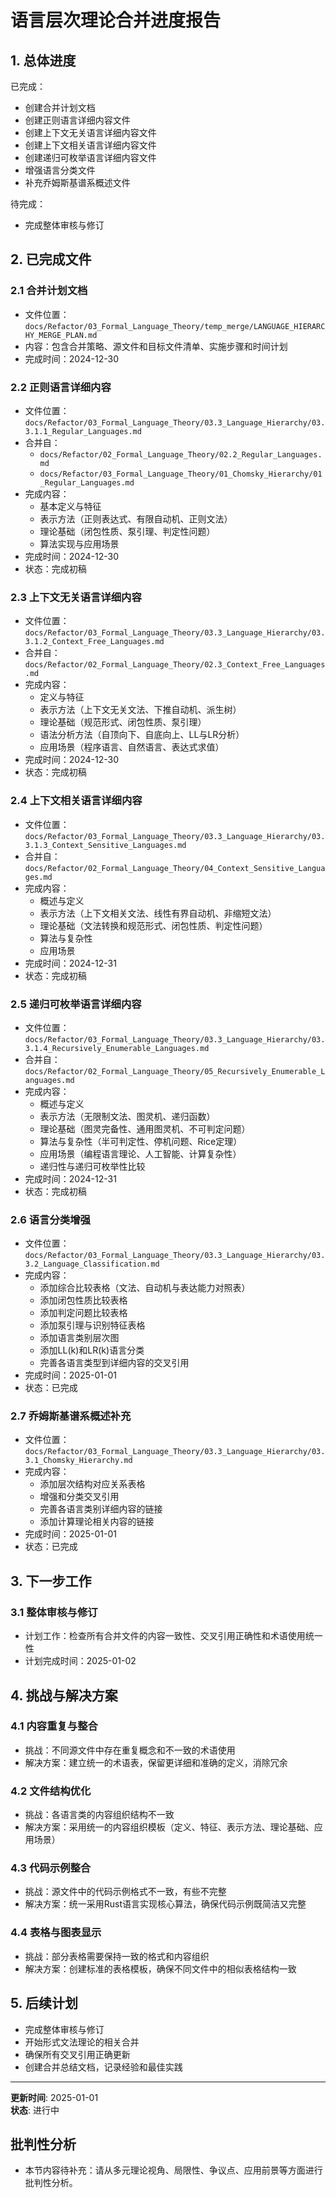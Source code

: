 # 语言层次理论合并进度报告

## 1. 总体进度

已完成：

- 创建合并计划文档
- 创建正则语言详细内容文件
- 创建上下文无关语言详细内容文件
- 创建上下文相关语言详细内容文件
- 创建递归可枚举语言详细内容文件
- 增强语言分类文件
- 补充乔姆斯基谱系概述文件

待完成：

- 完成整体审核与修订

## 2. 已完成文件

### 2.1 合并计划文档

- 文件位置：`docs/Refactor/03_Formal_Language_Theory/temp_merge/LANGUAGE_HIERARCHY_MERGE_PLAN.md`
- 内容：包含合并策略、源文件和目标文件清单、实施步骤和时间计划
- 完成时间：2024-12-30

### 2.2 正则语言详细内容

- 文件位置：`docs/Refactor/03_Formal_Language_Theory/03.3_Language_Hierarchy/03.3.1.1_Regular_Languages.md`
- 合并自：
  - `docs/Refactor/02_Formal_Language_Theory/02.2_Regular_Languages.md`
  - `docs/Refactor/03_Formal_Language_Theory/01_Chomsky_Hierarchy/01_Regular_Languages.md`
- 完成内容：
  - 基本定义与特征
  - 表示方法（正则表达式、有限自动机、正则文法）
  - 理论基础（闭包性质、泵引理、判定性问题）
  - 算法实现与应用场景
- 完成时间：2024-12-30
- 状态：完成初稿

### 2.3 上下文无关语言详细内容

- 文件位置：`docs/Refactor/03_Formal_Language_Theory/03.3_Language_Hierarchy/03.3.1.2_Context_Free_Languages.md`
- 合并自：`docs/Refactor/02_Formal_Language_Theory/02.3_Context_Free_Languages.md`
- 完成内容：
  - 定义与特征
  - 表示方法（上下文无关文法、下推自动机、派生树）
  - 理论基础（规范形式、闭包性质、泵引理）
  - 语法分析方法（自顶向下、自底向上、LL与LR分析）
  - 应用场景（程序语言、自然语言、表达式求值）
- 完成时间：2024-12-30
- 状态：完成初稿

### 2.4 上下文相关语言详细内容

- 文件位置：`docs/Refactor/03_Formal_Language_Theory/03.3_Language_Hierarchy/03.3.1.3_Context_Sensitive_Languages.md`
- 合并自：`docs/Refactor/02_Formal_Language_Theory/04_Context_Sensitive_Languages.md`
- 完成内容：
  - 概述与定义
  - 表示方法（上下文相关文法、线性有界自动机、非缩短文法）
  - 理论基础（文法转换和规范形式、闭包性质、判定性问题）
  - 算法与复杂性
  - 应用场景
- 完成时间：2024-12-31
- 状态：完成初稿

### 2.5 递归可枚举语言详细内容

- 文件位置：`docs/Refactor/03_Formal_Language_Theory/03.3_Language_Hierarchy/03.3.1.4_Recursively_Enumerable_Languages.md`
- 合并自：`docs/Refactor/02_Formal_Language_Theory/05_Recursively_Enumerable_Languages.md`
- 完成内容：
  - 概述与定义
  - 表示方法（无限制文法、图灵机、递归函数）
  - 理论基础（图灵完备性、通用图灵机、不可判定问题）
  - 算法与复杂性（半可判定性、停机问题、Rice定理）
  - 应用场景（编程语言理论、人工智能、计算复杂性）
  - 递归性与递归可枚举性比较
- 完成时间：2024-12-31
- 状态：完成初稿

### 2.6 语言分类增强

- 文件位置：`docs/Refactor/03_Formal_Language_Theory/03.3_Language_Hierarchy/03.3.2_Language_Classification.md`
- 完成内容：
  - 添加综合比较表格（文法、自动机与表达能力对照表）
  - 添加闭包性质比较表格
  - 添加判定问题比较表格
  - 添加泵引理与识别特征表格
  - 添加语言类别层次图
  - 添加LL(k)和LR(k)语言分类
  - 完善各语言类型到详细内容的交叉引用
- 完成时间：2025-01-01
- 状态：已完成

### 2.7 乔姆斯基谱系概述补充

- 文件位置：`docs/Refactor/03_Formal_Language_Theory/03.3_Language_Hierarchy/03.3.1_Chomsky_Hierarchy.md`
- 完成内容：
  - 添加层次结构对应关系表格
  - 增强和分类交叉引用
  - 完善各语言类别详细内容的链接
  - 添加计算理论相关内容的链接
- 完成时间：2025-01-01
- 状态：已完成

## 3. 下一步工作

### 3.1 整体审核与修订

- 计划工作：检查所有合并文件的内容一致性、交叉引用正确性和术语使用统一性
- 计划完成时间：2025-01-02

## 4. 挑战与解决方案

### 4.1 内容重复与整合

- 挑战：不同源文件中存在重复概念和不一致的术语使用
- 解决方案：建立统一的术语表，保留更详细和准确的定义，消除冗余

### 4.2 文件结构优化

- 挑战：各语言类的内容组织结构不一致
- 解决方案：采用统一的内容组织模板（定义、特征、表示方法、理论基础、应用场景）

### 4.3 代码示例整合

- 挑战：源文件中的代码示例格式不一致，有些不完整
- 解决方案：统一采用Rust语言实现核心算法，确保代码示例既简洁又完整

### 4.4 表格与图表显示

- 挑战：部分表格需要保持一致的格式和内容组织
- 解决方案：创建标准的表格模板，确保不同文件中的相似表格结构一致

## 5. 后续计划

- 完成整体审核与修订
- 开始形式文法理论的相关合并
- 确保所有交叉引用正确更新
- 创建合并总结文档，记录经验和最佳实践

---

**更新时间**: 2025-01-01  
**状态**: 进行中


## 批判性分析

- 本节内容待补充：请从多元理论视角、局限性、争议点、应用前景等方面进行批判性分析。
